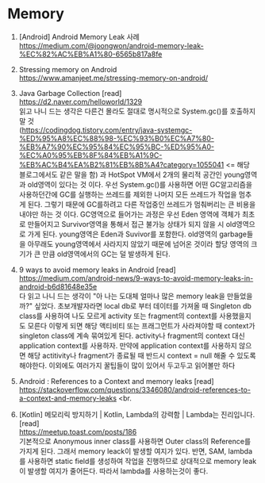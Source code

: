  # Memory
 
 1. [Android] Android Memory Leak 사례 <br>
    https://medium.com/@joongwon/android-memory-leak-%EC%82%AC%EB%A1%80-6565b817a8fe

 
 2. Stressing memory on Android <br>
    https://www.amanjeet.me/stressing-memory-on-android/ 

 3. Java Garbage Collection [read] <br>
    https://d2.naver.com/helloworld/1329 <br>
    읽고 나니 드는 생각은 다른건 몰라도 절대로 명시적으로 System.gc()를 호출하지 말 것 <br>
    (https://codingdog.tistory.com/entry/java-systemgc-%ED%95%A8%EC%88%98-%EC%93%B0%EC%A7%80-%EB%A7%90%EC%95%84%EC%95%BC-%ED%95%A0-%EC%A0%95%EB%8F%84%EB%A1%9C-%EB%AC%B4%EA%B2%81%EB%8B%A4?category=1055041 <= 해당 블로그에서도 같은 말을 함)
    과 HotSpot VM에서 2개의 물리적 공간인 young영역과 old영역이 있다는 것 이다. 우선 System.gc()를 사용하면 어떤 GC알고리즘을 사용하던간에 GC를 실행하는 쓰레드를 제외한
    나머지 모든 쓰레드가 작업을 멈추게 된다. 그렇기 때문에 GC를하려고 다른 작업중인 쓰레드가 멈춰버리는 큰 비용을 내야만 하는 것 이다. GC영역으로 들어가는 과정은 우선 Eden 영역에 객체가 최초로 
    만들어지고 Survivor영역을 통해서 접근 불가능 상태가 되지 않을 시 old영역으로 가게 된다. young영역은 Eden과 Suvivor를 포함한다.
    old영역의 garbage들을 아무래도 young영역에서 사라지지 않았기 때문에 넘어온 것이라 할당 영역의 크기가 큰 만큼
    old영역에서의 GC는 덜 발생하게 된다. 

 4. 9 ways to avoid memory leaks in Android [read] <br>
    https://medium.com/android-news/9-ways-to-avoid-memory-leaks-in-android-b6d81648e35e <br>
    다 읽고 나니 드는 생각이 "아 나는 도대체 얼마나 많은 memory leak을 만들었을까?" 싶었다.
    초보개발자라면 local db로 부터 데이터를 가져올 때 Singleton db class를 사용하여 나도 모르게 activity 또는 fragment의 context를 사용했을지도 모른다
    이렇게 되면 해당 액티비티 또는 프래그먼트가 사라져야할 때 context가 singleton class에 계속 묶여있게 된다.
    activity나 fragment의 context 대신 application context를 사용하자. 만약에 application context를 사용하지 않으면 해당 actitivity나 fragment가
    종료될 때 반드시 context = null 해줄 수 있도록 해야한다.
    이외에도 여러가지 꿀팁들이 많이 있어서 두고두고 읽어볼만 하다

 5. Android : References to a Context and memory leaks [read] <br>
    https://stackoverflow.com/questions/3346080/android-references-to-a-context-and-memory-leaks <br.

 6. [Kotlin] 메모리릭 방지하기 | Kotlin, Lambda의 강력함 | Lambda는 진리입니다. [read] <br>
    https://meetup.toast.com/posts/186 <br>
    기본적으로 Anonymous inner class를 사용하면 Outer class의 Reference를 가지게 된다. 그래서 memory leack이 발생할 여지가 있다.
    반면, SAM, lambda를 사용하면 static field를 생성하여 작업을 진행하므로 상대적으로 memory leak이 발생할 여지가 줄어든다.
    따라서 lambda를 사용하는것이 좋다.

    
    
     
